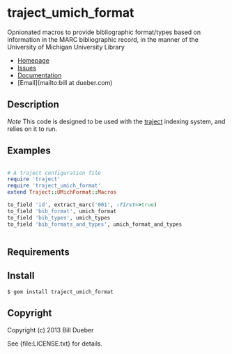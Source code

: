 # traject_umich_format

Opnionated macros to provide bibliographic format/types based on information in the
MARC bibliographic record, in the manner of the University of Michigan
University Library

* [Homepage](https://github.com/billdueber/traject_umich_format#readme)
* [Issues](https://github.com/billdueber/traject_umich_format/issues)
* [Documentation](http://rubydoc.info/gems/traject_umich_format/frames)
* [Email](mailto:bill at dueber.com)

## Description

*Note* This code is designed to be used with the [traject](http://github.com/jrochkind/traject)
indexing system, and relies on it to run.


## Examples

```ruby

# A traject configuration file
require 'traject'
require 'traject_umich_format'
extend Traject::UMichFormat::Macros

to_field 'id', extract_marc('001', :first=>true)
to_field 'bib_format', umich_format
to_field 'bib_types', umich_types
to_field 'bib_formats_and_types', umich_format_and_types



```




## Requirements

## Install

    $ gem install traject_umich_format

## Copyright

Copyright (c) 2013 Bill Dueber

See {file:LICENSE.txt} for details.
